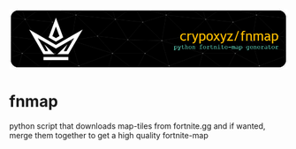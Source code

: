 ![Header](./.github/github-header-image.png)

# fnmap

python script that downloads map-tiles from fortnite.gg and if wanted, merge them together to get a high quality fortnite-map
